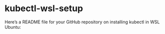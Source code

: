 # kubectl-wsl-setup
Here’s a README file for your GitHub repository on installing kubectl in WSL Ubuntu:
